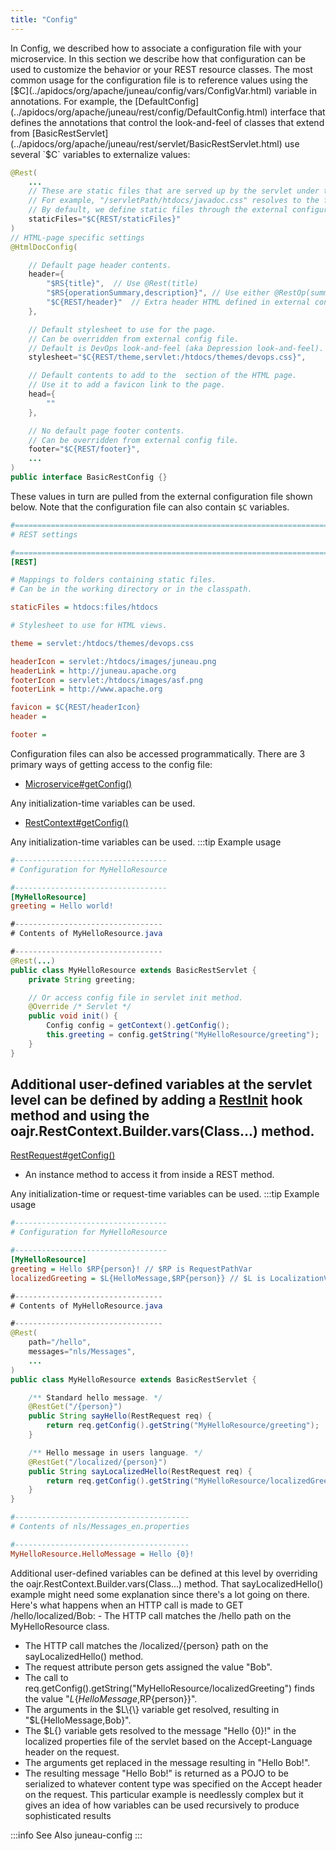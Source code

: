 ```yaml
---
title: "Config"
---
```


In Config, we described how to associate a configuration file with your microservice.
In this section we describe how that configuration can be used to customize the behavior or your REST resource classes.
The most common usage for the configuration file is to reference values using the [$C](../apidocs/org/apache/juneau/config/vars/ConfigVar.html) variable in annotations.
For example, the [DefaultConfig](../apidocs/org/apache/juneau/rest/config/DefaultConfig.html) interface that defines the annotations that control the look-and-feel of classes that extend from [BasicRestServlet](../apidocs/org/apache/juneau/rest/servlet/BasicRestServlet.html) use several `$C` variables to externalize values:

```java
@Rest(
    ...
    // These are static files that are served up by the servlet under the specified sub-paths.
    // For example, "/servletPath/htdocs/javadoc.css" resolves to the file "[servlet-package]/htdocs/javadoc.css"
    // By default, we define static files through the external configuration file.
    staticFiles="$C{REST/staticFiles}"
)
// HTML-page specific settings
@HtmlDocConfig(

    // Default page header contents.
    header={
        "$RS{title}",  // Use @Rest(title)
        "$RS{operationSummary,description}", // Use either @RestOp(summary) or @Rest(description)
        "$C{REST/header}"  // Extra header HTML defined in external config file.
    },

    // Default stylesheet to use for the page.
    // Can be overridden from external config file.
    // Default is DevOps look-and-feel (aka Depression look-and-feel).
    stylesheet="$C{REST/theme,servlet:/htdocs/themes/devops.css}",

    // Default contents to add to the  section of the HTML page.
    // Use it to add a favicon link to the page.
    head={
        ""
    },

    // No default page footer contents.
    // Can be overridden from external config file.
    footer="$C{REST/footer}",
    ...
)
public interface BasicRestConfig {}
```


These values in turn are pulled from the external configuration file shown below.
Note that the configuration file can also contain `$C` variables.

```ini
#=======================================================================================================================
# REST settings

#=======================================================================================================================
[REST]

# Mappings to folders containing static files.
# Can be in the working directory or in the classpath.

staticFiles = htdocs:files/htdocs

# Stylesheet to use for HTML views.

theme = servlet:/htdocs/themes/devops.css

headerIcon = servlet:/htdocs/images/juneau.png
headerLink = http://juneau.apache.org
footerIcon = servlet:/htdocs/images/asf.png
footerLink = http://www.apache.org

favicon = $C{REST/headerIcon}
header =

footer =

```
Configuration files can also be accessed programmatically.
There are 3 primary ways of getting access to the config file:
- [Microservice#getConfig()](../apidocs/org/apache/juneau/microservice/Microservice.html#getConfig())

Any initialization-time variables can be used.
- [RestContext#getConfig()](../apidocs/org/apache/juneau/rest/RestContext.html#getConfig())

Any initialization-time variables can be used.
:::tip Example usage
```ini
#----------------------------------
# Configuration for MyHelloResource

#----------------------------------
[MyHelloResource]
greeting = Hello world!
```


```java
#---------------------------------
# Contents of MyHelloResource.java

#---------------------------------
@Rest(...)
public class MyHelloResource extends BasicRestServlet {
    private String greeting;

    // Or access config file in servlet init method.
    @Override /* Servlet */
    public void init() {
        Config config = getContext().getConfig();
        this.greeting = config.getString("MyHelloResource/greeting");
    }
}
```


Additional user-defined variables at the servlet level can be defined by adding a
[RestInit](../apidocs/org/apache/juneau/rest/annotation/RestInit.html) hook method
and using the  oajr.RestContext.Builder.vars(Class...) method.
-
[RestRequest#getConfig()](../apidocs/org/apache/juneau/rest/RestRequest.html#getConfig())
- An instance method to access it from inside a REST method.

Any initialization-time or request-time variables can be used.
:::tip Example usage
```ini
#----------------------------------
# Configuration for MyHelloResource

#----------------------------------
[MyHelloResource]
greeting = Hello $RP{person}! // $RP is RequestPathVar
localizedGreeting = $L{HelloMessage,$RP{person}} // $L is LocalizationVar with args
```


```java
#---------------------------------
# Contents of MyHelloResource.java

#---------------------------------
@Rest(
    path="/hello",
    messages="nls/Messages",
    ...
)
public class MyHelloResource extends BasicRestServlet {

    /** Standard hello message. */
    @RestGet("/{person}")
    public String sayHello(RestRequest req) {
        return req.getConfig().getString("MyHelloResource/greeting");
    }

    /** Hello message in users language. */
    @RestGet("/localized/{person}")
    public String sayLocalizedHello(RestRequest req) {
        return req.getConfig().getString("MyHelloResource/localizedGreeting");
    }
}
```


```ini
#---------------------------------------
# Contents of nls/Messages_en.properties

#---------------------------------------
MyHelloResource.HelloMessage = Hello {0}!
```


Additional user-defined variables can be defined at this level by overriding the oajr.RestContext.Builder.vars(Class...) method.
That sayLocalizedHello() example might need some explanation since there's a lot going on there.
Here's what happens when an HTTP call is made to GET /hello/localized/Bob: - The HTTP call matches the /hello path on the MyHelloResource class.
- The HTTP call matches the /localized/\{person\} path on the sayLocalizedHello() method.
- The request attribute person gets assigned the value "Bob".
- The call to req.getConfig().getString("MyHelloResource/localizedGreeting") finds the value "$L\{HelloMessage,$RP\{person\}\}".
- The arguments in the $L\{\} variable get resolved, resulting in "$L\{HelloMessage,Bob\}".
- The $L\{\} variable gets resolved to the message "Hello \{0\}!" in the localized properties file of the servlet based on the Accept-Language header on the request.
- The arguments get replaced in the message resulting in "Hello Bob!".
- The resulting message "Hello Bob!" is returned as a POJO to be serialized to whatever content type was specified on the Accept header on the request.
This particular example is needlessly complex but it gives an idea of how variables can be used recursively to produce sophisticated results

:::info See Also
juneau-config
:::
